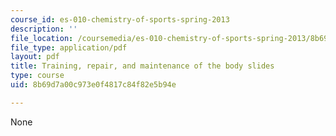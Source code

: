 ```yaml
---
course_id: es-010-chemistry-of-sports-spring-2013
description: ''
file_location: /coursemedia/es-010-chemistry-of-sports-spring-2013/8b69d7a00c973e0f4817c84f82e5b94e_MITES_010S13_lec3.pdf
file_type: application/pdf
layout: pdf
title: Training, repair, and maintenance of the body slides
type: course
uid: 8b69d7a00c973e0f4817c84f82e5b94e

---
```

None